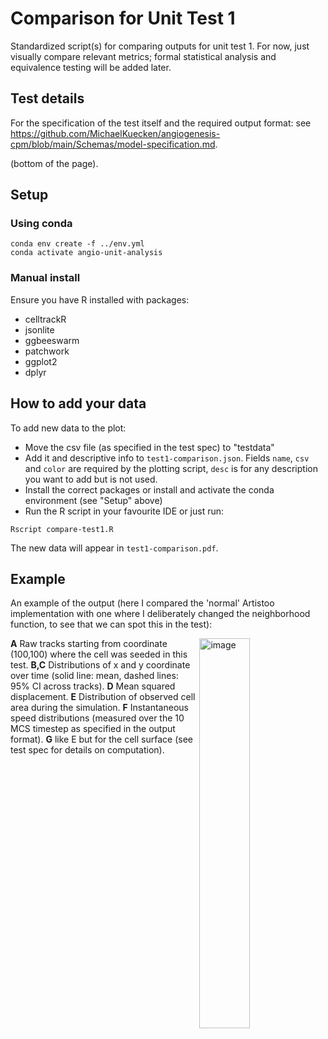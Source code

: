 # Comparison for Unit Test 1

Standardized script(s) for comparing outputs for unit test 1. For now, just visually
compare relevant metrics; formal statistical analysis and equivalence testing 
will be added later.



## Test details

For the specification of the test itself and the required output format: see 
https://github.com/MichaelKuecken/angiogenesis-cpm/blob/main/Schemas/model-specification.md.

(bottom of the page).

## Setup

### Using conda

```
conda env create -f ../env.yml
conda activate angio-unit-analysis
```

### Manual install

Ensure you have R installed with packages:


  - celltrackR 
  - jsonlite
  - ggbeeswarm
  - patchwork
  - ggplot2
  - dplyr


## How to add your data

To add new data to the plot:

- Move the csv file (as specified in the test spec) to "testdata"
- Add it and descriptive info to `test1-comparison.json`. Fields `name`, `csv` and `color` are required by the plotting script, `desc` is for any description you want to add but is not used.
- Install the correct packages or install and activate the conda environment (see "Setup" above)
- Run the R script in your favourite IDE or just run:

```
Rscript compare-test1.R
```

The new data will appear in `test1-comparison.pdf`.

## Example

An example of the output (here I compared the 'normal' Artistoo implementation with one where I deliberately changed the neighborhood function, to see that we can spot this in the test):

<img width="40%" align="right" alt="image" src="https://github.com/user-attachments/assets/3075a4cf-0a4f-40d2-85fa-18a8f8e1d17d" />


  <b>A</b> Raw tracks starting from coordinate (100,100) where the cell was seeded in this test. <b>B,C</b> Distributions of x and y coordinate over time (solid line: mean, dashed lines: 95% CI across tracks). <b>D</b> Mean squared displacement. <b>E</b> Distribution of observed cell area during the simulation.  <b>F</b> Instantaneous speed distributions (measured over the 10 MCS timestep as specified in the output format). <b>G</b> like E but for the cell surface (see test spec for details on computation).
 
